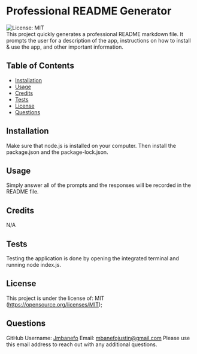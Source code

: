 # Professional README Generator
  
  ![License: MIT](https://img.shields.io/badge/License-MIT-yellow.svg)  
  This project quickly generates a professional README markdown file. It prompts the user for a description of the app, instructions on how to install & use the app, and other important information. 

  ## Table of Contents
  * [Installation](#installation)
  * [Usage](#usage)
  * [Credits](#credits)
  * [Tests](#tests)
  * [License](#license)
  * [Questions](#questions)
  
  ## Installation 
  Make sure that node.js is installed on your computer. Then install the package.json and the package-lock.json.
  
  ## Usage
  Simply answer all of the prompts and the responses will be recorded in the README file.
  
  ## Credits
  N/A

  ## Tests
  Testing the application is done by opening the integrated terminal and running node index.js.
    
  ## License 
  This project is under the license of: MIT 
  (https://opensource.org/licenses/MIT);


  ## Questions
  GitHub Username: [Jmbanefo](github.com/Jmbanefo)
  Email: mbanefojustin@gmail.com
Please use this email address to reach out with any additional questions. 
        